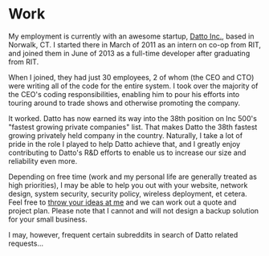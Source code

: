 Work
====

My employment is currently with an awesome startup, [Datto Inc.](http://www.dattobackup.com/), based in Norwalk, CT. I started there in March of 2011 as an intern on co-op from RIT, and joined them in June of 2013 as a full-time developer after graduating from RIT.

When I joined, they had just 30 employees, 2 of whom (the CEO and CTO) were writing all of the code for the entire system. I took over the majority of the CEO's coding responsibilities, enabling him to pour his efforts into touring around to trade shows and otherwise promoting the company.

It worked. Datto has now earned its way into the 38th position on Inc 500's "fastest growing private companies" list. That makes Datto the 38th fastest growing privately held company in the country. Naturally, I take a lot of pride in the role I played to help Datto achieve that, and I greatly enjoy contributing to Datto's R&D efforts to enable us to increase our size and reliability even more.

Depending on free time (work and my personal life are generally treated as high priorities), I may be able to help you out with your website, network design, system security, security policy, wireless deployment, et cetera. Feel free to [throw your ideas at me](contact) and we can work out a quote and project plan. Please note that I cannot and will not design a backup solution for your small business.

I may, however, frequent certain subreddits in search of Datto related requests...

